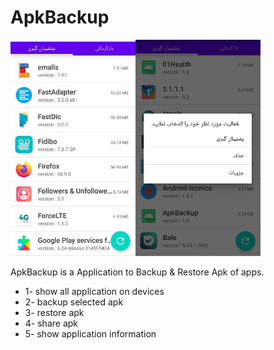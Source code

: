 # ApkBackup
<img src="https://github.com/aghamiri98/ApkBackup/blob/master/images/shot01.jpg" width="200"><img src="https://github.com/aghamiri98/ApkBackup/blob/master/images/shot02.jpg" width="200">

ApkBackup is a Application to Backup & Restore Apk of apps.

* 1- show all application on devices
* 2- backup selected apk
* 3- restore apk
* 4- share apk
* 5- show application information

